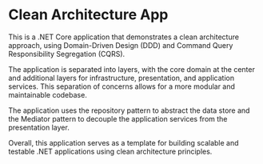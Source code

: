 # Clean Architecture App
This is a .NET Core application that demonstrates a clean architecture approach, using Domain-Driven Design (DDD) and Command Query Responsibility Segregation (CQRS).

The application is separated into layers, with the core domain at the center and additional layers for infrastructure, presentation, and application services. This separation of concerns allows for a more modular and maintainable codebase.

The application uses the repository pattern to abstract the data store and the Mediator pattern to decouple the application services from the presentation layer.

Overall, this application serves as a template for building scalable and testable .NET applications using clean architecture principles.
